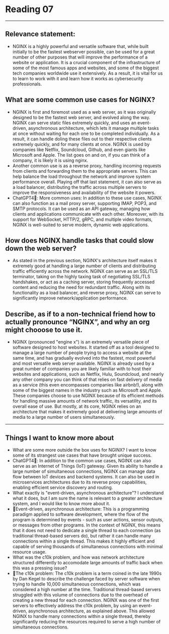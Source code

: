 # Reading 07
---
## Relevance statement:
- NGINX is a highly powerful and versatile software that, while built initially to be the fastest webserver possible, can be used for a great number of other purposes that will improve the performance of a website or application. It is a crucial component of the infrastructure of some of the most famous apps and websites, and some of the biggest tech companies worldwide use it extensively. As a result, it is vital for us to learn to work with it and learn how it works as cybersecurity professionals.
## What are some common use cases for NGINX?
- NGINX is first and foremost used as a web server, as it was originally designed to be the fastest web server, and evolved along the way. NGINX can serve static files extremely quickly, and uses an event-driven, asynchronous architecture, which lets it manage multiple tasks at once without waiting for each one to be completed individually. As a result, it can handle doling these files out to their respective clients extremely quickly, and for many clients at once. NGINX is used by companies like Netflix, Soundcloud, Github, and even giants like Microsoft and Apple. The list goes on and on, if you can think of a company, it is likely it is using nginx.
- Another common use is as a reverse proxy, handling incoming requests from clients and forwarding them to the appropriate servers. This can help balance the load throughout the network and improve system performance overall. Playing off that last statement, it can also serve as a load balancer, distributing the traffic across multiple servers to improve the responsiveness and availability of the website it powers.
- ChatGPT4🤖: More common uses: In addition to these use cases, NGINX can also function as a mail proxy server, supporting IMAP, POP3, and SMTP protocols. It can be used as an API gateway, managing how clients and applications communicate with each other. Moreover, with its support for WebSocket, HTTP/2, gRPC, and multiple video formats, NGINX is well-suited to serve modern, dynamic web applications.
## How does NGINX handle tasks that could slow down the web server?
- As stated in the previous section, NGINX's architecture itself makes it extremely good at handling a large number of clients and distributing traffic efficiently across the network. NGINX can serve as an SSL/TLS terminator, taking on the highly taxing task of negotiating SSL/TLS handshakes, or act as a caching server, storing frequently accessed content and reducing the need for redundant traffic. Along with its functionality as a load balancer, and reverse proxy, NGINX can serve to significantly improve network/application performance. 
## Describe, as if to a non-technical friend how to actually pronounce “NGINX”, and why an org might chooose to use it.
- NGINX (pronounced "engine x") is an extremely versatile piece of software designed to host websites. It started off as a tool designed to manage a large number of people trying to access a website at the same time, and has gradually evolved into the fastest, most powerful and most versatile web server available. NGINX is already used by a great number of companies you are likely familiar with to host their websites and applications, such as Netflix, Hulu, Soundcloud, and nearly any other company you can think of that relies on fast delivery of media as a service (this even encompasses companies like airbnb!), along with some of the biggest names in the industry such as Microsoft and Apple. These companies choose to use NGINX because of its efficient methods for handling massive amounts of network traffic, its versatility, and its overall ease of use. But mostly, at its core, NGINX relies on an architecture that makes it extremely good at delivering large amounts of media to a large number of users simultaneously.
---
## Things I want to know more about
- What are some more outside the box uses for NGINX? I want to know some of its strangest use cases that have brought unique success.
- ChatGPT4🤖: In addition to the common use cases, NGINX can also serve as an Internet of Things (IoT) gateway. Given its ability to handle a large number of simultaneous connections, NGINX can manage data flow between IoT devices and backend systems. It can also be used in microservices architectures due to its reverse proxy capabilities, enabling efficient service discovery and routing.
- What exactly is "event-driven, asynchronous architecture"? I understand what it does, but I am sure the name is relevant to a greater architecture system, and I would like to know more about it.
- 🤖Event-driven, asynchronous architecture: This is a programming paradigm applied to software development, where the flow of the program is determined by events - such as user actions, sensor outputs, or messages from other programs. In the context of NGINX, this means that it does not need to dedicate a single thread to each connection (as traditional thread-based servers do), but rather it can handle many connections within a single thread. This makes it highly efficient and capable of serving thousands of simultaneous connections with minimal resource usage.
- What was the c10k problem, and how was network architecture structured differently to accomodate large amounts of traffic back when this was a pressing issue?
- 🤖The c10k problem: The c10k problem is a term coined in the late 1990s by Dan Kegel to describe the challenge faced by server software when trying to handle 10,000 simultaneous connections, which was considered a high number at the time. Traditional thread-based servers struggled with this volume of connections due to the overhead of creating a new thread for each connection. NGINX was one of the first servers to effectively address the c10k problem, by using an event-driven, asynchronous architecture, as explained above. This allowed NGINX to handle many connections within a single thread, thereby significantly reducing the resources required to serve a high number of simultaneous connections.
